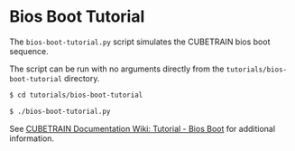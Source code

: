 # Bios Boot Tutorial

The `bios-boot-tutorial.py` script simulates the CUBETRAIN bios boot sequence.

The script can be run with no arguments directly from the `tutorials/bios-boot-tutorial` directory.

```bash
$ cd tutorials/bios-boot-tutorial

$ ./bios-boot-tutorial.py
```

See [CUBETRAIN Documentation Wiki: Tutorial - Bios Boot](https://github.com/CUBETRAIN/seat/wiki/Tutorial-Bios-Boot-Sequence) for additional information.
